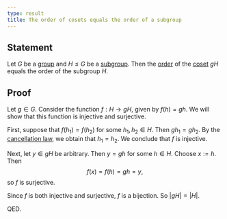 ```yaml
---
type: result
title: The order of cosets equals the order of a subgroup
---
```


## Statement

Let $G$ be a [group](@group) and $H \le G$ be a [subgroup](@subgroup). Then the [order](@order) of the [coset](@coset) $gH$ equals the order of the subgroup $H$.

## Proof

Let $g \in G$. Consider the function $f: H \to gH$, given by $f(h) = gh$. We will show that this function is injective and surjective.

First, suppose that $f(h_1) = f(h_2)$ for some $h_1, h_2 \in H$. Then $gh_1 = gh_2$. By the [cancellation law](@cancellation-law), we obtain that $h_1 = h_2$. We conclude that $f$ is injective.

Next, let $y \in gH$ be arbitrary. Then $y = gh$ for some $h \in H$. Choose $x := h$. Then $$ f(x) = f(h) = gh = y, $$ so $f$ is surjective.

Since $f$ is both injective and surjective, $f$ is a bijection. So $|gH| = |H|$.

QED.
